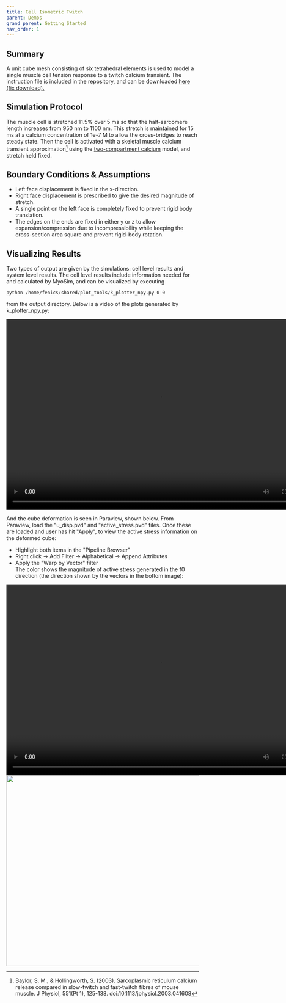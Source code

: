 ```yaml
---
title: Cell Isometric Twitch
parent: Demos
grand_parent: Getting Started
nav_order: 1
---
```


Summary
-------
A unit cube mesh consisting of six tetrahedral elements is used to model a single muscle cell tension response to a twitch calcium transient. The instruction file is included in the repository, and can be downloaded <a href="https://github.com/mmoth-kurtis/MMotH-Vent/blob/master/demos/cell_isometric_twitch_demo/cell_isometric_twitch_demo.json" >here (fix download).</a>

Simulation Protocol
-------------------
The muscle cell is stretched 11.5% over 5 ms so that the half-sarcomere length increases from 950 nm to 1100 nm. This stretch is maintained for 15 ms at a calcium concentration of 1e-7 M to allow the cross-bridges to reach steady state. Then the cell is activated with a skeletal muscle calcium transient approximation[^1] using the [two-compartment calcium](../../../model_formulations/calcium_models/two_compartment_model/two_compartment_model.md) model, and stretch held fixed.

Boundary Conditions & Assumptions
---------------------------------
- Left face displacement is fixed in the x-direction.
- Right face displacement is prescribed to give the desired magnitude of stretch.
- A single point on the left face is completely fixed to prevent rigid body translation.
- The edges on the ends are fixed in either y or z to allow expansion/compression due to incompressibility while keeping the cross-section area square and prevent rigid-body rotation.

Visualizing Results
-------------------
Two types of output are given by the simulations: cell level results and system level results. The cell level results include information needed for and calculated by MyoSim, and can be visualized by executing  
```
python /home/fenics/shared/plot_tools/k_plotter_npy.py 0 0
```
from the output directory. Below is a video of the plots generated by k_plotter_npy.py:

<video width="800" height="500" controls>
  <source src="test_animation.m4v" type="video/mp4">
</video>


And the cube deformation is seen in Paraview, shown below. From Paraview, load the "u_disp.pvd" and "active_stress.pvd" files. Once these are loaded and user has hit "Apply", to view the active stress information on the deformed cube:  
* Highlight both items in the "Pipeline Browser"
* Right click -> Add Filter -> Alphabetical -> Append Attributes  
* Apply the "Warp by Vector" filter  
The color shows the magnitude of active stress generated in the f0 direction (the direction shown by the vectors in the bottom image):

<video width="800" height="500" controls>
  <source src="displacement_animation.m4v" type="video/mp4">
</video>
<img src="https://github.com/mmoth-kurtis/MMotH-Vent/blob/master/docs/pages/getting_started/running_a_simulation/cell_isometric_demo_page/f0_cell_isometric_demo_2.png?raw=true" width="800" height="500">

[^1]: Baylor, S. M., & Hollingworth, S. (2003). Sarcoplasmic reticulum calcium release compared in slow-twitch and fast-twitch fibres of mouse muscle. J Physiol, 551(Pt 1), 125-138. doi:10.1113/jphysiol.2003.041608
